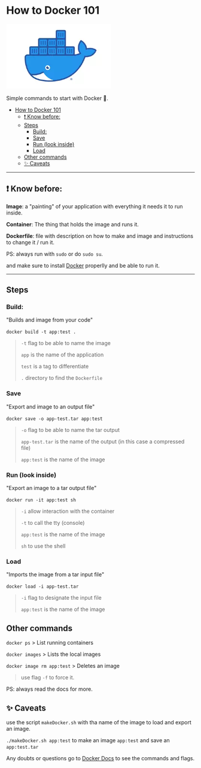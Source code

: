 # How to Docker 101

![Docker](docker.webp)

Simple commands to start with Docker 🐋.

- [How to Docker 101](#how-to-docker-101)
  - [❗ Know before:](#-know-before)
  - [Steps](#steps)
    - [Build:](#build)
    - [Save](#save)
    - [Run (look inside)](#run-look-inside)
    - [Load](#load)
  - [Other commands](#other-commands)
  - [✨ Caveats](#-caveats)

---

## ❗ Know before:

**Image**: a "painting" of your application with everything it needs it to run inside.

**Container**: The thing that holds the image and runs it.

**Dockerfile**: file with description on how to make and image and instructions to change it / run it.

PS: always run with `sudo` or do `sudo su`.

and make sure to install [Docker](https://docs.docker.com/) properlly and be able to run it.

---

## Steps

### Build:
"Builds and image from your code"

`docker build -t app:test .`
> `-t` flag to be able to name the image
>
> `app` is the name of the application
> 
> `test` is a tag to differentiate
>
> `.` directory to find the `Dockerfile`

### Save
"Export and image to an output file"

`docker save -o app-test.tar app:test`
> `-o` flag to be able to name the tar output
>
> `app-test.tar` is the name of the output (in this case a compressed file)
> 
> `app:test` is the name of the image

### Run (look inside)
"Export an image to a tar output file"

`docker run -it app:test sh`
> `-i` allow interaction with the container
>
> `-t` to call the tty (console)
>
> `app:test` is the name of the image
> 
> `sh` to use the shell

### Load
"Imports the image from a tar input file"

`docker load -i app-test.tar`
> `-i` flag to designate the input file
>
> `app:test` is the name of the image

## Other commands
`docker ps` > List running containers

`docker images` > Lists the local images

`docker image rm app:test` > Deletes an image
> use flag `-f` to force it.

PS: always read the docs for more.

## ✨ Caveats
use the script `makeDocker.sh` with tha name of the image to load and export an image.

`./makeDocker.sh app:test`
to make an image `app:test` and save an `app:test.tar`

Any doubts or questions go to [Docker Docs](https://docs.docker.com/) to see the commands and flags.